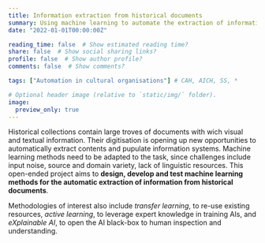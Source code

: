 ```yaml
---
title: Information extraction from historical documents
summary: Using machine learning to automate the extraction of information from historical documents, ranging from archival records to printed newspapers and books.
date: "2022-01-01T00:00:00Z"

reading_time: false  # Show estimated reading time?
share: false  # Show social sharing links?
profile: false  # Show author profile?
comments: false  # Show comments?

tags: ["Automation in cultural organisations"] # CAH, AICH, SS, *

# Optional header image (relative to `static/img/` folder).
image:
  preview_only: true
---
```


Historical collections contain large troves of documents with wich visual and textual information. Their digitisation is opening up new opportunities to automatically extract contents and pupulate information systems. Machine learning methods need to be adapted to the task, since challenges include input noise, source and domain variety, lack of linguistic resources. This open-ended project aims to **design, develop and test machine learning methods for the automatic extraction of information from historical documents**. 

Methodologies of interest also include *transfer learning*, to re-use existing resources, *active learning*, to leverage expert knowledge in training AIs, and *eXplainable AI*, to open the AI black-box to human inspection and understanding.